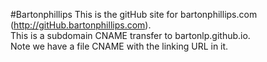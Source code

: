 #Bartonphillips
This is the gitHub site for bartonphillips.com (http://gitHub.bartonphillips.com).  
This is a subdomain CNAME transfer to bartonlp.github.io.  
Note we have a file CNAME with the linking URL in it.
